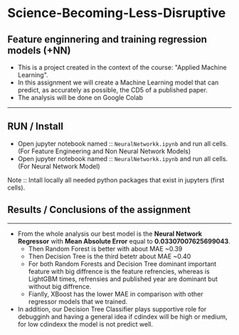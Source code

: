 # Science-Becoming-Less-Disruptive
## Feature enginnering and training regression models (+NN)

* This is a project created in the context of the course: "Applied Machine Learning".
* In this assignment we will create a Machine Learning model that can predict, as accurately as possible, the CD5 of a published paper.
* The analysis will be done on Google Colab

--- 
## RUN / Install 
* Open jupyter notebook named :: `NeuralNetworkk.ipynb` and run all cells. (For Feature Engineering and Non Neural Network Models)
* Open jupyter notebook named :: `NeuralNetworkk.ipynb` and run all cells. (For Neural Network Model)

Note :: Intall locally all needed python packages that exist in jupyters (first cells). 
## Results / Conclusions of the assignment 

------

* From the whole analysis our best model is the **Neural Network Regressor** with **Mean Absolute Error** equal to **0.03307007625699043**.
     * Then Random Forest is better with about MAE ~0.39
     * Then Decision Tree is the third betetr about MAE ~0.40
     * For both Random Forests and Decision Tree dominant important feature with big diffrence is the feature refrencies, whereas is LightGBM times, refrensies and published year are dominant but without big diffrence.
     * Fianlly, XBoost has the lower MAE in comparison with other regressor models that we trained.
* In addition, our Decision Tree Classifier plays supportive role for debugginh and having a general idea if cdindex will be high or medium, for low cdindexx the model is not predict well.